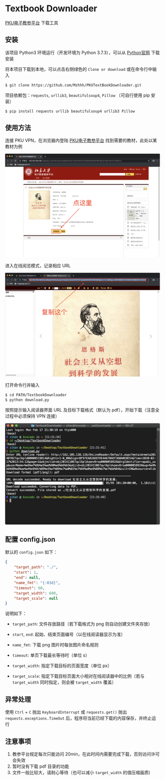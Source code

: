 # Textbook Downloader

[PKU电子教参平台](http://162.105.138.126/Usp/) 下载工具



## 安装

该项目 Python3 环境运行（开发环境为 Python 3.7.3），可以从 [Python官网](https://www.python.org) 下载安装

将本项目下载到本地，可以点击右侧绿色的 `Clone or download` 或在命令行中输入 

```bash
$ git clone https://github.com/Mzhhh/PKUTextBookDownloader.git
```

项目依赖包：`requests`, `urllib3`, `beautifulsoup4`, `Pillow` （可自行使用 pip 安装）

```bash
$ pip install requests urllib beautifulsoup4 urllib3 Pillow
```



## 使用方法

连接 PKU VPN，在浏览器内登陆 [PKU电子教参平台](http://162.105.138.126/Usp/) 找到需要的教材，此处以某教材为例

![demo1](img/demo1.png)

进入在线阅览模式，记录相应 URL

![demo2](./img/demo2.png)

打开命令行并输入

```bash
$ cd PATH/TextbookDownloader
$ python download.py
```

按照提示输入阅读器界面 URL 及目标下载格式（默认为 pdf），开始下载（注意全过程中必须保持 VPN 连接）

![demo3](./img/demo3.png)



## 配置 config.json

默认的 `config.json` 如下：

```json
{
    "target_path": "./",
    "start": 1,
    "end": null,
    "name_fmt": "{:03d}",
    "timeout": 60,
    "target_width": 600,
    "target_scale": null
}
```

说明如下：

* `target_path`: 文件存放路径（若下载格式为 png 则自动创建文件夹存放）

* `start`, `end`: 起始、结束页面编号（以在线阅读器显示为准）

* `name_fmt`: 下载 png 图片时每张图片命名规则
* `timeout`: 单页下载最长等待时（单位 s）

* `target_width`: 指定下载目标的页面宽度（单位 px）
* `target_scale`: 指定下载目标页面大小相对在线阅读器中的比例（若与 `target_width` 同时指定，则会被 `target_width` 覆盖）



## 异常处理

使用 `Ctrl` + `C` 抛出 `KeyboardInterrupt` 或 `requests.get()` 抛出 `requests.exceptions.TimeOut` 后，程序将当前已经下载的内容保存，并终止运行



## 注意事项

1. 教参平台规定每次只能访问 20min，在此时间内需要完成下载，否则访问许可会失效
2. 暂时没有下载 pdf 目录的功能
3. 文件一般比较大，请耐心等待（也可以减小 `target_width` 的值压缩画质)

